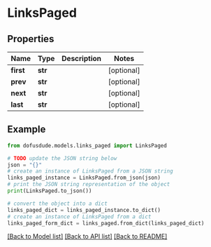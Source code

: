 # LinksPaged


## Properties

Name | Type | Description | Notes
------------ | ------------- | ------------- | -------------
**first** | **str** |  | [optional] 
**prev** | **str** |  | [optional] 
**next** | **str** |  | [optional] 
**last** | **str** |  | [optional] 

## Example

```python
from dofusdude.models.links_paged import LinksPaged

# TODO update the JSON string below
json = "{}"
# create an instance of LinksPaged from a JSON string
links_paged_instance = LinksPaged.from_json(json)
# print the JSON string representation of the object
print(LinksPaged.to_json())

# convert the object into a dict
links_paged_dict = links_paged_instance.to_dict()
# create an instance of LinksPaged from a dict
links_paged_form_dict = links_paged.from_dict(links_paged_dict)
```
[[Back to Model list]](../README.md#documentation-for-models) [[Back to API list]](../README.md#documentation-for-api-endpoints) [[Back to README]](../README.md)



